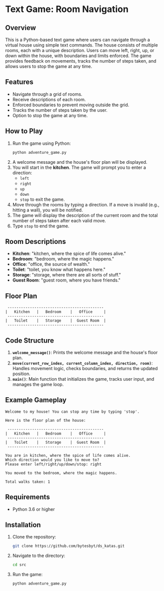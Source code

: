 # Text Game: Room Navigation

## Overview
This is a Python-based text game where users can navigate through a virtual house using simple text commands. The house consists of multiple rooms, each with a unique description. Users can move left, right, up, or down within the house, with boundaries and limits enforced. The game provides feedback on movements, tracks the number of steps taken, and allows users to stop the game at any time.

## Features
- Navigate through a grid of rooms.
- Receive descriptions of each room.
- Enforced boundaries to prevent moving outside the grid.
- Tracks the number of steps taken by the user.
- Option to stop the game at any time.

## How to Play
1. Run the game using Python:
   ```bash
   python adventure_game.py
   ```
2. A welcome message and the house's floor plan will be displayed.
3. You will start in the **kitchen**. The game will prompt you to enter a direction:
   - `left`
   - `right`
   - `up`
   - `down`
   - `stop` to exit the game.
4. Move through the rooms by typing a direction. If a move is invalid (e.g., hitting a wall), you will be notified.
5. The game will display the description of the current room and the total number of steps taken after each valid move.
6. Type `stop` to end the game.

## Room Descriptions
- **Kitchen**: "kitchen, where the spice of life comes alive."
- **Bedroom**: "bedroom, where the magic happens."
- **Office**: "office, the source of wealth."
- **Toilet**: "toilet, you know what happens here."
- **Storage**: "storage, where there are all sorts of stuff."
- **Guest Room**: "guest room, where you have friends."

## Floor Plan
```
 -------------------------------------------
|   Kitchen   |   Bedroom    |   Office     |
 -------------------------------------------
|   Toilet    |   Storage    |  Guest Room  |
 -------------------------------------------
```

## Code Structure
1. **`welcome_message()`**: Prints the welcome message and the house's floor plan.
2. **`move(current_row_index, current_column_index, direction, room)`**: Handles movement logic, checks boundaries, and returns the updated position.
3. **`main()`**: Main function that initializes the game, tracks user input, and manages the game loop.

## Example Gameplay
```
Welcome to my house! You can stop any time by typing 'stop'.

Here is the floor plan of the house:

 -------------------------------------------
|   Kitchen   |   Bedroom    |   Office     |
 -------------------------------------------
|   Toilet    |   Storage    |  Guest Room  |
 -------------------------------------------

You are in kitchen, where the spice of life comes alive.
Which direction would you like to move to?
Please enter left/right/up/down/stop: right

You moved to the bedroom, where the magic happens.

Total walks taken: 1
```

## Requirements
- Python 3.6 or higher

## Installation
1. Clone the repository:
   ```bash
   git clone https://github.com/bytesbyt/ds_katas.git
   ```
2. Navigate to the directory:
   ```bash
   cd src
   ```
3. Run the game:
   ```bash
   python adventure_game.py
   ```

